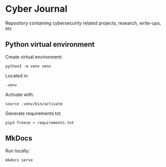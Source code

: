 # Cyber Journal
Repository containing cybersecurity related projects, research, write-ups, etc


## Python virtual environment
Create virtual environment:

    python3 -m venv venv


Located in:

    .venv


Activate with:

    source .venv/bin/activate


Generate requirements.txt

    pip3 freeze > requirements.txt


## MkDocs
Run locally:

    mkdocs serve